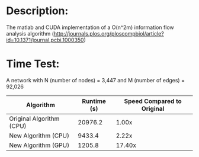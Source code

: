 # Description:
The matlab and CUDA implementation of a O(n^2m) information flow analysis algorithm (http://journals.plos.org/ploscompbiol/article?id=10.1371/journal.pcbi.1000350)

# Time Test:
A network with N (number of nodes) = 3,447 and M (number of edges) = 92,026

| Algorithm | Runtime (s) | Speed Compared to Original |
| ----------- | ------------ | -------------- | 
| Original Algorithm (CPU)           | 20976.2            | 1.00x  |
|New Algorithm (CPU)          | 9433.4            | 2.22x |
| New Algorithm (GPU)           | 1205.8            | 17.40x |

